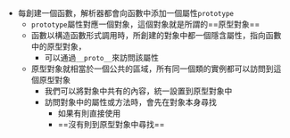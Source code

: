 - 每創建一個函數，解析器都會向函數中添加一個屬性`prototype`
	- `prototype`屬性對應一個對象，這個對象就是所謂的==原型對象==
	- 函數以構造函數形式調用時，所創建的對象中都一個隱含屬性，指向函數中的原型對象，
		- 可以通過`__proto__`來訪問該屬性
	- 原型對象就相當於一個公共的區域，所有同一個類的實例都可以訪問到這個原型對象
		- 我們可以將對象中共有的內容，統一設置到原型對象中
		- 訪問對象中的屬性或方法時，會先在對象本身尋找
			- 如果有則直接使用
			- ==沒有則到原型對象中尋找==